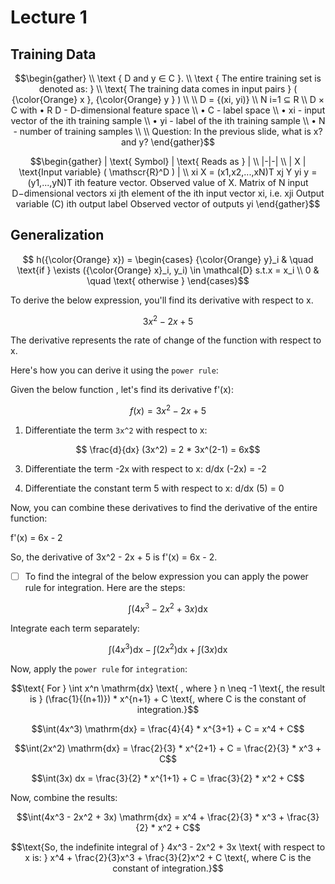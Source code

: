 # Lecture 1


## Training Data

```math
\begin{gather}
   \\
\text { D and y ∈ C }.
 \\
\text { The entire training set is denoted as: }
    \\
   \text{ The training data comes in input pairs }  ( {\color{Orange} x }, {\color{Orange} y } ) \\
    \\
    D = {(xi, yi)}
    \\
N i=1 ⊆ R
    \\
D × C
with
• R
D - D-dimensional feature space
    \\
• C - label space
    \\
• xi - input vector of the ith training sample
    \\
• yi - label of the ith training sample
    \\
• N - number of training samples
    \\
    \\
Question: In the previous slide, what is x? and y?

\end{gather}
```

```math
\begin{gather}
| \text{ Symbol} | \text{ Reads as } | \\
|-|-| \\
| X | \text{Input variable} ( \mathscr{R}^D ) | \\
xi
X = (x1,x2,...,xN)T xj
Y
yi
y = (y1,...,yN)T

ith feature vector. Observed value of X. Matrix of N input D−dimensional vectors xi jth element of the ith input vector xi, i.e. xji Output variable (C)
ith output label
Observed vector of outputs yi

\end{gather}
```

## Generalization

```math
   h({\color{Orange} x}) =
  \begin{cases}
    {\color{Orange} y}_i       & \quad \text{if } \exists ({\color{Orange} x}_i, y_i) \in \mathcal{D} s.t.x = x_i \\
    0  & \quad \text{ otherwise } 
  \end{cases}
```

To derive the below expression, you'll find its derivative with respect to x. 
```math
3x^2 - 2x + 5
```

The derivative represents the rate of change of the function with respect to x. 

Here's how you can derive it using the `power rule`:

Given the below function , let's find its derivative f'(x):

```math
f(x) = 3x^2 - 2x + 5
```


1. Differentiate the term `3x^2` with respect to x:

```math
   \frac{d}{dx} (3x^2) = 2 * 3x^(2-1) = 6x
```

3. Differentiate the term -2x with respect to x:
   d/dx (-2x) = -2

4. Differentiate the constant term 5 with respect to x:
   d/dx (5) = 0

Now, you can combine these derivatives to find the derivative of the entire function:

f'(x) = 6x - 2

So, the derivative of 3x^2 - 2x + 5 is f'(x) = 6x - 2.


- [ ] To find the integral of the below expression you can apply the power rule for integration. Here are the steps:

```math
\int (4x^3 - 2x^2 + 3x) \mathrm{dx}
```

Integrate each term separately:

```math
\int (4x^3) \mathrm{dx} - \int (2x^2) \mathrm{dx} + \int (3x) \mathrm{dx}
```

Now, apply the `power rule` for `integration`:

```math
\text{ For } \int x^n \mathrm{dx} \text{ , where }  n \neq -1 \text{, the result is } (\frac{1}{(n+1)}) * x^{n+1} + C \text{, where C is the constant of integration.}
```

```math
\int(4x^3) \mathrm{dx} = \frac{4}{4} * x^{3+1} + C = x^4 + C
```

```math
\int(2x^2) \mathrm{dx} = \frac{2}{3} * x^{2+1} + C = \frac{2}{3} * x^3 + C
```

```math
\int(3x) dx = \frac{3}{2} * x^{1+1} + C = \frac{3}{2} * x^2 + C
```

Now, combine the results:

```math
\int(4x^3 - 2x^2 + 3x) \mathrm{dx} = x^4 + \frac{2}{3} * x^3 + \frac{3}{2} * x^2 + C
```

```math
\text{So, the indefinite integral of } 4x^3 - 2x^2 + 3x \text{ with respect to x is: } x^4 + \frac{2}{3}x^3 + \frac{3}{2}x^2 + C \text{, where C is the constant of integration.}
```




